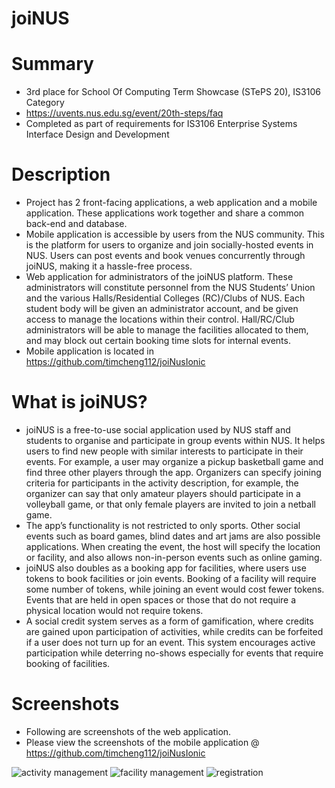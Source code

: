 # joiNUS

# Summary
- 3rd place for School Of Computing Term Showcase (STePS 20), IS3106 Category
- https://uvents.nus.edu.sg/event/20th-steps/faq
- Completed as part of requirements for IS3106 Enterprise Systems Interface Design and Development

# Description
- Project has 2 front-facing applications, a web application and a mobile application. These applications work together and share a common back-end and database.
- Mobile application is accessible by users from the NUS community. This is the platform for users to organize and join socially-hosted events in NUS. Users can post events and book venues concurrently through joiNUS, making it a hassle-free process.
- Web application for administrators of the joiNUS platform. These administrators will constitute personnel from the NUS Students’ Union and the various Halls/Residential Colleges (RC)/Clubs of NUS. Each student body will be given an administrator account, and be given access to manage the locations within their control. Hall/RC/Club administrators will be able to manage the facilities allocated to them, and may block out certain booking time slots for internal events.
- Mobile application is located in https://github.com/timcheng112/joiNusIonic


# What is joiNUS?
- joiNUS is a free-to-use social application used by NUS staff and students to organise and participate in group events within NUS. It helps users to find new people with similar interests to participate in their events. For example, a user may organize a pickup basketball game and find three other players through the app. Organizers can specify joining criteria for participants in the activity description, for example, the organizer can say that only amateur players should participate in a volleyball game, or that only female players are invited to join a netball game.
- The app’s functionality is not restricted to only sports. Other social events such as board games, blind dates and art jams are also possible applications. When creating the event, the host will specify the location or facility, and also allows non-in-person events such as online gaming.
- joiNUS also doubles as a booking app for facilities, where users use tokens to book facilities or join events. Booking of a facility will require some number of tokens, while joining an event would cost fewer tokens. Events that are held in open spaces or those that do not require a physical location would not require tokens.
- A social credit system serves as a form of gamification, where credits are gained upon participation of activities, while credits can be forfeited if a user does not turn up for an event. This system encourages active participation while deterring no-shows especially for events that require booking of facilities.

# Screenshots
- Following are screenshots of the web application.
- Please view the screenshots of the mobile application @ https://github.com/timcheng112/joiNusIonic

![activity management](https://user-images.githubusercontent.com/89450828/195497473-50a1b554-fe49-402f-b89f-0c2d2408d7bc.png)
![facility management](https://user-images.githubusercontent.com/89450828/195497479-b7cef9fc-584a-4687-a451-2e61f624300b.png)
![registration](https://user-images.githubusercontent.com/89450828/195497489-5a5f49ff-7b05-41e8-bd3f-8a06b0e4bc58.png)
